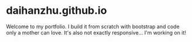 # daihanzhu.github.io

Welcome to my portfolio. I build it from scratch with bootstrap and code only a mother can love. It's also not exactly responsive... I'm working on it!
